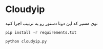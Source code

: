 # Cloudyip
توی مسیر کد این دوتا دستور رو به ترتیب اجرا کنید


```
pip install -r requirements.txt
```

```
python cloudyip.py
```
